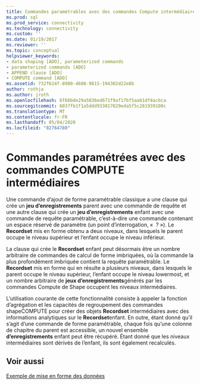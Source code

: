 ```yaml
---
title: Commandes paramétrables avec des commandes Compute intermédiaires | Microsoft Docs
ms.prod: sql
ms.prod_service: connectivity
ms.technology: connectivity
ms.custom: ''
ms.date: 01/19/2017
ms.reviewer: ''
ms.topic: conceptual
helpviewer_keywords:
- data shaping [ADO], parameterized commands
- parameterized commands [ADO]
- APPEND clause [ADO]
- COMPUTE command [ADO]
ms.assetid: 732f624f-8900-4608-9815-194302d22e8b
author: rothja
ms.author: jroth
ms.openlocfilehash: 6f66bde29a5036ed671f9af17bf5aab1df4acbca
ms.sourcegitcommit: 6037fb1f1a5ddd933017029eda5f5c281939100c
ms.translationtype: MT
ms.contentlocale: fr-FR
ms.lasthandoff: 05/04/2020
ms.locfileid: "82764780"
---
```

# <a name="parameterized-commands-with-intervening-compute-commands"></a>Commandes paramétrées avec des commandes COMPUTE intermédiaires
Une commande d’ajout de forme paramétrable classique a une clause qui crée un **jeu d’enregistrements** parent avec une commande de requête et une autre clause qui crée un **jeu d’enregistrements** enfant avec une commande de requête paramétrable, c’est-à-dire une commande contenant un espace réservé de paramètre (un point d’interrogation, «  ? »). Le **Recordset** mis en forme obtenu a deux niveaux, dans lesquels le parent occupe le niveau supérieur et l’enfant occupe le niveau inférieur.  
  
 La clause qui crée le **Recordset** enfant peut désormais être un nombre arbitraire de commandes de calcul de forme imbriquées, où la commande la plus profondément imbriquée contient la requête paramétrable. Le **Recordset** mis en forme qui en résulte a plusieurs niveaux, dans lesquels le parent occupe le niveau supérieur, l’enfant occupe le niveau lowermost, et un nombre arbitraire de **jeux d’enregistrements**générés par les commandes Compute de Shape occupent les niveaux intermédiaires.  
  
 L’utilisation courante de cette fonctionnalité consiste à appeler la fonction d’agrégation et les capacités de regroupement des commandes shapeCOMPUTE pour créer des objets **Recordset** intermédiaires avec des informations analytiques sur le **Recordset**enfant. En outre, étant donné qu’il s’agit d’une commande de forme paramétrable, chaque fois qu’une colonne de chapitre du parent est accessible, un nouvel ensemble **d’enregistrements** enfant peut être récupéré. Étant donné que les niveaux intermédiaires sont dérivés de l’enfant, ils sont également recalculés.  
  
## <a name="see-also"></a>Voir aussi  
 [Exemple de mise en forme des données](../../../ado/guide/data/data-shaping-example.md)
